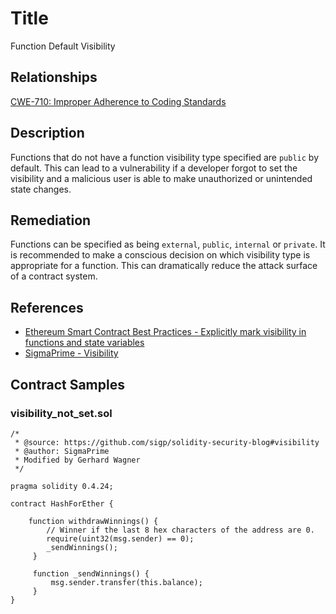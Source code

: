 # Title 
Function Default Visibility

## Relationships 
[CWE-710: Improper Adherence to Coding Standards](https://cwe.mitre.org/data/definitions/710.html)

## Description 

Functions that do not have a function visibility type specified are `public` by default. This can lead to a vulnerability if a developer forgot to set the visibility and a malicious user is able to make unauthorized or unintended state changes.     

## Remediation

Functions can be specified as being `external`, `public`, `internal` or `private`. It is recommended to make a conscious decision on which visibility type is appropriate for a function. This can dramatically reduce the attack surface of a contract system. 

## References 
- [Ethereum Smart Contract Best Practices - Explicitly mark visibility in functions and state variables](https://consensys.github.io/smart-contract-best-practices/recommendations/#explicitly-mark-visibility-in-functions-and-state-variables)
- [SigmaPrime - Visibility](https://github.com/sigp/solidity-security-blog#visibility)

## Contract Samples
### visibility_not_set.sol
```
/*
 * @source: https://github.com/sigp/solidity-security-blog#visibility
 * @author: SigmaPrime 
 * Modified by Gerhard Wagner
 */

pragma solidity 0.4.24;

contract HashForEther {

    function withdrawWinnings() {
        // Winner if the last 8 hex characters of the address are 0. 
        require(uint32(msg.sender) == 0);
        _sendWinnings();
     }

     function _sendWinnings() {
         msg.sender.transfer(this.balance);
     }
}

```
